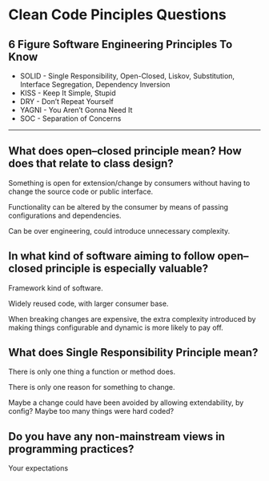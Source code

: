 # Clean Code Pinciples Questions


## 6 Figure Software Engineering Principles To Know

- SOLID - Single Responsibility, Open-Closed, Liskov, Substitution, Interface Segregation, Dependency Inversion
- KISS - Keep It Simple, Stupid
- DRY - Don’t Repeat Yourself
- YAGNI - You Aren’t Gonna Need It
- SOC - Separation of Concerns

-----

## What does open–closed principle mean? How does that relate to class design?
Something is open for extension/change by consumers without having to change the source code or public interface.

Functionality can be altered by the consumer by means of passing configurations and dependencies.

Can be over engineering, could introduce unnecessary complexity.
    

## In what kind of software aiming to follow open–closed principle is especially valuable?
Framework kind of software.

Widely reused code, with larger consumer base.

When breaking changes are expensive, the extra complexity introduced by making things configurable and dynamic is more likely to pay off.

## What does Single Responsibility Principle mean?
There is only one thing a function or method does.

There is only one reason for something to change.

Maybe a change could have been avoided by allowing extendability, by config? Maybe too many things were hard coded?

## Do you have any non-mainstream views in programming practices?
Your expectations